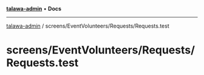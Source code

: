 [**talawa-admin**](../../../../README.md) • **Docs**

***

[talawa-admin](../../../../modules.md) / screens/EventVolunteers/Requests/Requests.test

# screens/EventVolunteers/Requests/Requests.test
